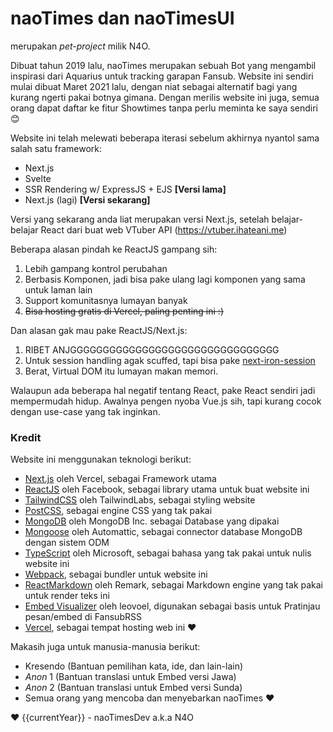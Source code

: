 # naoTimes dan naoTimesUI
merupakan *pet-project* milik N4O.

Dibuat tahun 2019 lalu, naoTimes merupakan sebuah Bot yang mengambil inspirasi dari Aquarius untuk tracking garapan Fansub.
Website ini sendiri mulai dibuat Maret 2021 lalu, dengan niat sebagai alternatif bagi yang kurang ngerti pakai botnya gimana.
Dengan merilis website ini juga, semua orang dapat daftar ke fitur Showtimes tanpa perlu meminta ke saya sendiri 😊

Website ini telah melewati beberapa iterasi sebelum akhirnya nyantol sama salah satu framework:
- Next.js
- Svelte
- SSR Rendering w/ ExpressJS + EJS **[Versi lama]**
- Next.js (lagi) **[Versi sekarang]**

Versi yang sekarang anda liat merupakan versi Next.js, setelah belajar-belajar React dari buat web VTuber API (https://vtuber.ihateani.me)

Beberapa alasan pindah ke ReactJS gampang sih:
1. Lebih gampang kontrol perubahan
2. Berbasis Komponen, jadi bisa pake ulang lagi komponen yang sama untuk laman lain
3. Support komunitasnya lumayan banyak
4. ~~Bisa hosting gratis di Vercel, paling penting ini :)~~

Dan alasan gak mau pake ReactJS/Next.js:
1. RIBET ANJGGGGGGGGGGGGGGGGGGGGGGGGGGGGGGGG
2. Untuk session handling agak scuffed, tapi bisa pake [next-iron-session](https://github.com/vvo/next-iron-session)
3. Berat, Virtual DOM itu lumayan makan memori.

Walaupun ada beberapa hal negatif tentang React, pake React sendiri jadi mempermudah hidup.
Awalnya pengen nyoba Vue.js sih, tapi kurang cocok dengan use-case yang tak inginkan.

### Kredit
Website ini menggunakan teknologi berikut:
- [Next.js](https://nextjs.org/) oleh Vercel, sebagai Framework utama
- [ReactJS](https://reactjs.org/) oleh Facebook, sebagai library utama untuk buat website ini
- [TailwindCSS](https://tailwindcss.com/) oleh TailwindLabs, sebagai styling website
- [PostCSS](https://postcss.org/), sebagai engine CSS yang tak pakai
- [MongoDB](https://www.mongodb.com/) oleh MongoDB Inc. sebagai Database yang dipakai
- [Mongoose](https://mongoosejs.com/) oleh Automattic, sebagai connector database MongoDB dengan sistem ODM
- [TypeScript](https://www.typescriptlang.org/) oleh Microsoft, sebagai bahasa yang tak pakai untuk nulis website ini
- [Webpack](https://webpack.js.org/), sebagai bundler untuk website ini
- [ReactMarkdown](https://github.com/remarkjs/react-markdown) oleh Remark, sebagai Markdown engine yang tak pakai untuk render teks ini
- [Embed Visualizer](https://github.com/leovoel/embed-visualizer) oleh leovoel, digunakan sebagai basis untuk Pratinjau pesan/embed di FansubRSS
- [Vercel](https://vercel.com), sebagai tempat hosting web ini :heart:

Makasih juga untuk manusia-manusia berikut:
- Kresendo (Bantuan pemilihan kata, ide, dan lain-lain)
- *Anon* 1 (Bantuan translasi untuk Embed versi Jawa)
- *Anon* 2 (Bantuan translasi untuk Embed versi Sunda)
- Semua orang yang mencoba dan menyebarkan naoTimes :heart:

:heart: {{currentYear}} - naoTimesDev a.k.a N4O
